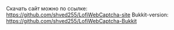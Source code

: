 Скачать сайт можно по ссылке: https://github.com/shved255/LofiWebCaptcha-site
Bukkit-version: https://github.com/shved255/LofiWebCaptcha-Bukkit
